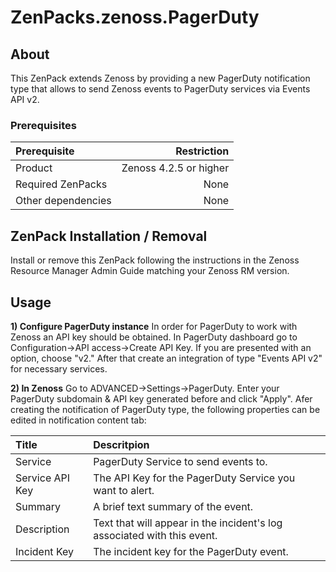 ZenPacks.zenoss.PagerDuty
===============================

About
-------------
This ZenPack extends Zenoss by providing a new PagerDuty notification type that allows to send Zenoss events to PagerDuty services via Events API v2.

### Prerequisites
| Prerequisite     | Restriction |
| :------- | ---: |
| Product | Zenoss 4.2.5 or higher    |
| Required ZenPacks    | None   |
| Other dependencies     | None |

ZenPack Installation / Removal
----------
Install or remove this ZenPack following the instructions in the Zenoss Resource Manager Admin Guide matching your Zenoss RM version.

Usage
---------
**1) Configure  PagerDuty instance**
In order for PagerDuty to work with Zenoss an API key should be obtained. In PagerDuty dashboard go to Configuration->API access->Create API Key. If you are presented with an option, choose "v2."  After that create an integration of type "Events API v2" for necessary services.

**2) In Zenoss**
Go to ADVANCED->Settings->PagerDuty. Enter your PagerDuty subdomain & API key generated before and click "Apply".
Afer creating the notification of PagerDuty type, the following properties can be edited in notification content tab:

| Title     |Descritpion  |
| :------- | :---|
| Service | PagerDuty Service to send events to.|
| Service API Key | The API Key for the PagerDuty Service you want to alert.|
| Summary | A brief text summary of the event.|
| Description |Text that will appear in the incident's log associated with this event.|
| Incident Key | The incident key for the PagerDuty event. |




